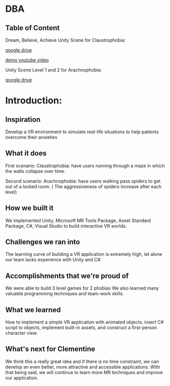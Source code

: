 # DBA

## Table of Content
Dream, Believe, Achieve
Unity Scene for Claustrophobia: 

[google drive](https://drive.google.com/file/d/1luO8-Csle7VSaPY-wd6i8kOOyRggfChv/view?usp=sharing)

[demo youtube video](https://youtu.be/qN8i1UmbZUg)

Unity Scene Level 1 and 2 for  Arachnophobia:

[google drive](https://drive.google.com/file/d/1olW-Dsl9AlObbhxEiZGe1TC4HiDchei8/view?usp=sharing)



# Introduction: 
## Inspiration
Develop a VR environment to simulate real-life situations to help patients overcome their anxieties

## What it does

First scenario: Claustrophobia: have users running through a maze in which the walls collapse over time. 

Second scenario: Arachnophobia: have users walking pass spiders to get out of a locked room. ( The aggressiveness of spiders increase after each level)

## How we built it

We implemented Unity, Microsoft MR Tools Package, Asset Standard Package, C#, Visual Studio to build interactive VR worlds.

## Challenges we ran into

The learning curve of building a VR application is extremely high, let alone our team lacks experience with Unity and C#.

## Accomplishments that we're proud of

We were able to build 3 level games for 2 phobias
We also learned many valuable programming techniques and team-work skills. 

## What we learned

How to implement a simple VR application with animated objects, insert C# script to objects, implement built-in assets, and construct a first-person character view. 

## What's next for Clementine

We think this a really great idea and if there is no time constraint, we can develop an even better, more attractive and accessible applications. With that being said, we will continue to learn more MR techniques and improve our application. 
